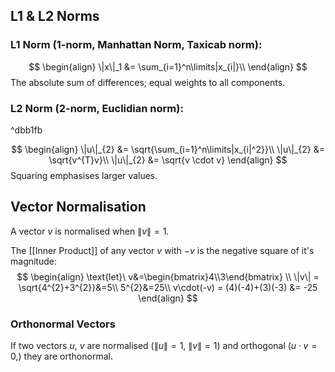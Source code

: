 ## L1 & L2 Norms
### L1 Norm (1-norm, Manhattan Norm, Taxicab norm):
$$
\begin{align}
\|x\|_1 &= \sum_{i=1}^n\limits|x_{i|}\\
\end{align}
$$
The absolute sum of differences; equal weights to all components.

### L2 Norm (2-norm, Euclidian norm):

^dbb1fb

$$
\begin{align}
\|u\|_{2} &= \sqrt{\sum_{i=1}^n\limits|x_{i|^2}}\\
\|u\|_{2} &= \sqrt{v^{T}v}\\
\|u\|_{2} &= \sqrt{v \cdot v}
\end{align}
$$
Squaring emphasises larger values.

## Vector Normalisation
A vector $v$ is normalised when $\|v\|=1$.

The [[Inner Product]] of any vector $v$ with $-v$ is the negative square of it's magnitude:
$$
\begin{align}
\text{let}\ v&=\begin{bmatrix}4\\3\end{bmatrix} \\
\|v\| = \sqrt{4^{2}+3^{2}}&=5\\
5^{2}&=25\\
v\cdot(-v) = (4)(-4)+(3)(-3) &= -25
\end{align}
$$

### Orthonormal Vectors
If two vectors $u,\ v$ are normalised ($\|u\| = 1,\ \|v\| = 1$) and orthogonal ($u\cdot v=0$,) they are orthonormal.

